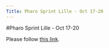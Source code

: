 ```yaml
---
Title: Pharo Sprint Lille - Oct 17-20
---
```

#Pharo Sprint Lille - Oct 17-20
<head><meta http-equiv="refresh" content="1; url=http://code.google.com/p/pharo/wiki/PharoSprints" /></head><body><p>Please follow <a href="http://code.google.com/p/pharo/wiki/PharoSprints">this link</a>.</p></body>
